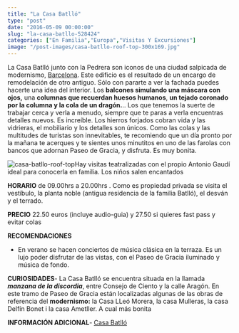 ```yaml
---
title: "La Casa Batlló"
type: "post"
date: "2016-05-09 00:00:00"
slug: "la-casa-batllo-528424"
categories: ["En Familia","Europa","Visitas Y Excursiones"]
image: "/post-images/casa-batllo-roof-top-300x169.jpg"
---
```


La Casa Batlló junto con la Pedrera son iconos de una ciudad salpicada de modernismo, [Barcelona](http://www.missviajes.com/barcelona-musa-gaudi-16070/). Este edificio es el resultado de un encargo de remodelación de otro antiguo. Sólo con pararte a ver la fachada puedes hacerte una idea del interior. Los **balcones simulando una máscara con ojos,** una **columnas que recuerdan huesos humanos**, **un tejado coronado por la columna y la cola de un dragón.**.. Los que tenemos la suerte de trabajar cerca y verla a menudo, siempre que te paras a verla encuentras detalles nuevos. Es increíble. Los hierros forjados cobran vida y las vidrieras, el mobiliario y los detalles son únicos. Como las colas y las multitudes de turistas son innevitables, te recomiendo que un día pronto por la mañana te acerques y te sientes unos minutitos en uno de las farolas con bancos que adornan Paseo de Gracia, y disfruta. Es muy bonita.  
  
![casa-batllo-roof-top](/post-images/casa-batllo-roof-top-300x169.jpg)Hay visitas teatralizadas con el propio Antonio Gaudí ideal para conocerla en familia. Los niños salen encantados  
  
**HORARIO** de 09.00hrs a 20.00hrs . Como es propiedad privada se visita el vestíbulo, la planta noble (antigua residencia de la familia Batlló), el desván y el terrado.  
  
**PRECIO** 22.50 euros (incluye audio-guia) y 27.50 si quieres fast pass y evitar colas  
  
**RECOMENDACIONES**

- En verano se hacen conciertos de música clásica en la terraza. Es un lujo poder disfrutar de las vistas, con el Paseo de Gracia iluminado y música de fondo.

**CURIOSIDADES**- La Casa Batlló se encuentra situada en la llamada ***manzana de la discordia***, entre Consejo de Ciento y la calle Aragón. En este tramo de Paseo de Gracia están localizadas algunas de las obras de referencia del **modernismo:** la Casa LLeó Morera, la casa Mulleras, la casa Delfín Bonet i la casa Ametller. A cual más bonita

**INFORMACIÓN ADICIONAL**- [Casa Batlló](http://www.casabatllo.es/)